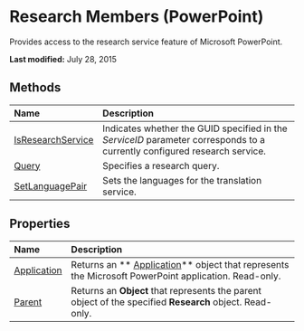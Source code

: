 
# Research Members (PowerPoint)
Provides access to the research service feature of Microsoft PowerPoint.

 **Last modified:** July 28, 2015


## Methods



|**Name**|**Description**|
|:-----|:-----|
| [IsResearchService](d2d80f68-8693-3477-e7b5-8b650477cb1b.md)|Indicates whether the GUID specified in the  _ServiceID_ parameter corresponds to a currently configured research service.|
| [Query](21ab6e91-7719-2714-7606-883501aa94eb.md)|Specifies a research query.|
| [SetLanguagePair](7a886b5a-18d2-a63b-fbd1-a6fe551c73d9.md)|Sets the languages for the translation service.|

## Properties



|**Name**|**Description**|
|:-----|:-----|
| [Application](bba490bb-9aef-75ca-f5fd-4fa27704d42f.md)|Returns an  ** [Application](978c2b99-4271-b953-4283-73b5f3d96f41.md)** object that represents the Microsoft PowerPoint application. Read-only.|
| [Parent](14afddf4-e3b3-1cf8-0f4f-759597075b7e.md)|Returns an  **Object** that represents the parent object of the specified **Research** object. Read-only.|
